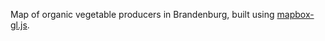 Map of organic vegetable producers in Brandenburg, built using [mapbox-gl.js](https://www.mapbox.com/mapbox-gl-js/api/).
